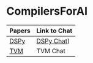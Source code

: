 # CompilersForAI

| Papers        | Link to Chat  |
| ------------- | ------------- |
| [DSPy](https://arxiv.org/pdf/2310.03714)           | [DSPy Chat](https://chatgpt.com/share/68c1b486-d4c8-8003-bcdf-c49ed67beeb6))          |
| [TVM](https://arxiv.org/abs/1802.04799)         | TVM Chat          |
